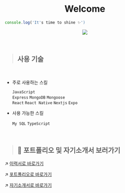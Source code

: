 
<div align=center>
  
  # Welcome

  </div>



```js
console.log('It's time to shine ✨')
```

  
<div align=center>
  
![](http://github-profile-summary-cards.vercel.app/api/cards/profile-details?username=paryuyu&theme=vue)
  
</div>
<br>



> ## 사용 기술

<br>

- 주로 사용하는 스킬

  `JavaScript`<br>
  `Express` `MongoDB` `Mongoose`<br>
  `React` `React Native` `Nextjs` `Expo`<br>
 
 
- 사용 가능한 스킬
  
  `My SQL` `TypeScript`
    
    <br>
    
> ## 📂 포트폴리오 및 자기소개서 보러가기
<!-- 포폴 사이트 만들면 여기에 같이 넣어주기--> 
↗️ [이력서로 바로가기](https://developer-yu.notion.site/792be1ce95aa4f4a821a3013f0318492)

↗️ [포트폴리오로 바로가기](https://yuyu-resume-developer.vercel.app/)

↗️ [자기소개서로 바로가기](https://developer-yu.notion.site/a1c8dae5a06847eeb299504acd0b7963)


